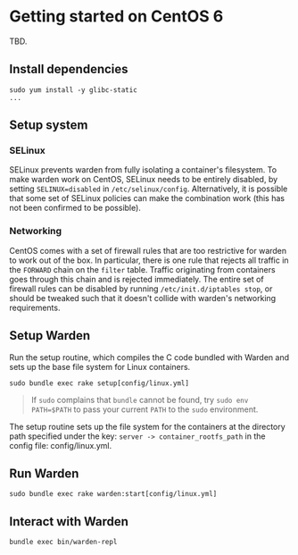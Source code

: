 # Getting started on CentOS 6

TBD.

## Install dependencies

```
sudo yum install -y glibc-static
...
```

## Setup system

### SELinux

SELinux prevents warden from fully isolating a container's filesystem.
To make warden work on CentOS, SELinux needs to be entirely disabled, by
setting `SELINUX=disabled` in `/etc/selinux/config`.
Alternatively, it is possible that some set of SELinux policies can make the
combination work (this has not been confirmed to be possible).

### Networking

CentOS comes with a set of firewall rules that are too restrictive for warden
to work out of the box.
In particular, there is one rule that rejects all traffic in the `FORWARD`
chain on the `filter` table.
Traffic originating from containers goes through this chain and is rejected
immediately.
The entire set of firewall rules can be disabled by running
`/etc/init.d/iptables stop`, or should be tweaked such that it doesn't collide
with warden's networking requirements.

## Setup Warden

Run the setup routine, which compiles the C code bundled with Warden and
sets up the base file system for Linux containers.

```
sudo bundle exec rake setup[config/linux.yml]
```

> If `sudo` complains that `bundle` cannot be found, try `sudo
> env PATH=$PATH` to pass your current `PATH` to the `sudo` environment.

The setup routine sets up the file system for the containers at the directory
path specified under the key: `server -> container_rootfs_path` in the
config file: config/linux.yml.

## Run Warden

```
sudo bundle exec rake warden:start[config/linux.yml]
```

## Interact with Warden

```
bundle exec bin/warden-repl
```

